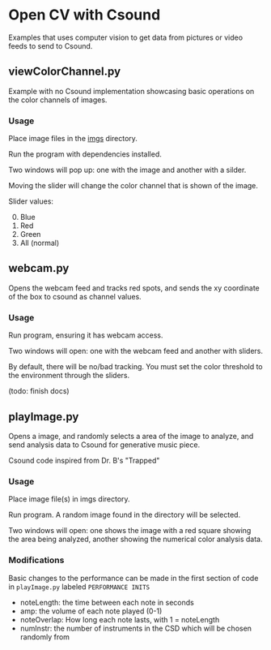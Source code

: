# Open CV with Csound

Examples that uses computer vision to get data from pictures or video feeds to send to Csound.

## viewColorChannel.py

Example with no Csound implementation showcasing basic operations on the color channels of images.

### Usage

Place image files in the [imgs](src/opencv/imgs/) directory.

Run the program with dependencies installed.

Two windows will pop up: one with the image and another with a silder.

Moving the slider will change the color channel that is shown of the image.

Slider values:

0. Blue
1. Red
2. Green
3. All (normal)

## webcam.py

Opens the webcam feed and tracks red spots, and sends the xy coordinate of the box to csound as channel values.

### Usage

Run program, ensuring it has webcam access.

Two windows will open: one with the webcam feed and another with sliders.

By default, there will be no/bad tracking. You must set the color threshold to the environment through the sliders.

(todo: finish docs)

## playImage.py

Opens a image, and randomly selects a area of the image to analyze, and send analysis data to Csound for generative music piece.

Csound code inspired from Dr. B's "Trapped"

### Usage

Place image file(s) in imgs directory.

Run program. A random image found in the directory will be selected.

Two windows will open: one shows the image with a red square showing the area being analyzed, another showing the numerical color analysis data.

### Modifications

Basic changes to the performance can be made in the first section of code in `playImage.py` labeled `PERFORMANCE INITS`

- noteLength: the time between each note in seconds
- amp: the volume of each note played (0-1)
- noteOverlap: How long each note lasts, with 1 = noteLength
- numInstr: the number of instruments in the CSD which will be chosen randomly from